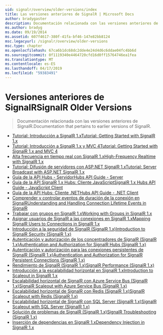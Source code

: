 ```yaml
---
uid: signalr/overview/older-versions/index
title: Las versiones anteriores de SignalR | Microsoft Docs
author: bradygaster
description: Documentación relacionada con las versiones anteriores de SignalR.
ms.author: bradyg
ms.date: 09/19/2014
ms.assetid: 607f4617-380f-41fa-bf46-147e82bb8124
msc.legacyurl: /signalr/overview/older-versions
msc.type: chapter
ms.openlocfilehash: 67ca6b1dc68dc2dde4e24d4d6c6ddae04fc4bb6d
ms.sourcegitcommit: 0f1119340e4464720cfd16d0ff15764746ea1fea
ms.translationtype: MT
ms.contentlocale: es-ES
ms.lasthandoff: 04/17/2019
ms.locfileid: "59383491"
---
```

# <a name="signalr-older-versions"></a><span data-ttu-id="a95c8-103">Versiones anteriores de SignalR</span><span class="sxs-lookup"><span data-stu-id="a95c8-103">SignalR Older Versions</span></span>

> <span data-ttu-id="a95c8-104">Documentación relacionada con las versiones anteriores de SignalR.</span><span class="sxs-lookup"><span data-stu-id="a95c8-104">Documentation that pertains to earlier versions of SignalR.</span></span>


- [<span data-ttu-id="a95c8-105">Tutorial: Introducción a SignalR 1.x</span><span class="sxs-lookup"><span data-stu-id="a95c8-105">Tutorial: Getting Started with SignalR 1.x</span></span>](tutorial-getting-started-with-signalr.md)
- [<span data-ttu-id="a95c8-106">Tutorial: Introducción a SignalR 1.x y MVC 4</span><span class="sxs-lookup"><span data-stu-id="a95c8-106">Tutorial: Getting Started with SignalR 1.x and MVC 4</span></span>](tutorial-getting-started-with-signalr-and-mvc-4.md)
- [<span data-ttu-id="a95c8-107">Alta frecuencia en tiempo real con SignalR 1.x</span><span class="sxs-lookup"><span data-stu-id="a95c8-107">High-Frequency Realtime with SignalR 1.x</span></span>](tutorial-high-frequency-realtime-with-signalr.md)
- [<span data-ttu-id="a95c8-108">Tutorial: Difusión de servidores con ASP.NET SignalR 1.x</span><span class="sxs-lookup"><span data-stu-id="a95c8-108">Tutorial: Server Broadcast with ASP.NET SignalR 1.x</span></span>](tutorial-server-broadcast-with-aspnet-signalr.md)
- [<span data-ttu-id="a95c8-109">Guía de la API Hubs - Servidor</span><span class="sxs-lookup"><span data-stu-id="a95c8-109">Hubs API Guide - Server</span></span>](signalr-1x-hubs-api-guide-server.md)
- [<span data-ttu-id="a95c8-110">Guía de la API SignalR 1.x Hubs: Cliente JavaScript</span><span class="sxs-lookup"><span data-stu-id="a95c8-110">SignalR 1.x Hubs API Guide - JavaScript Client</span></span>](signalr-1x-hubs-api-guide-javascript-client.md)
- [<span data-ttu-id="a95c8-111">Guía de la API Hubs: Cliente .NET</span><span class="sxs-lookup"><span data-stu-id="a95c8-111">Hubs API Guide - .NET Client</span></span>](signalr-1x-hubs-api-guide-net-client.md)
- [<span data-ttu-id="a95c8-112">Comprender y controlar eventos de duración de la conexión en SignalR</span><span class="sxs-lookup"><span data-stu-id="a95c8-112">Understanding and Handling Connection Lifetime Events in SignalR</span></span>](handling-connection-lifetime-events.md)
- [<span data-ttu-id="a95c8-113">Trabajar con grupos en SignalR 1.x</span><span class="sxs-lookup"><span data-stu-id="a95c8-113">Working with Groups in SignalR 1.x</span></span>](working-with-groups.md)
- [<span data-ttu-id="a95c8-114">Asignar usuarios de SignalR a las conexiones en SignalR 1.x</span><span class="sxs-lookup"><span data-stu-id="a95c8-114">Mapping SignalR Users to Connections in SignalR 1.x</span></span>](mapping-users-to-connections.md)
- [<span data-ttu-id="a95c8-115">Introducción a la seguridad de SignalR (SignalR 1.x)</span><span class="sxs-lookup"><span data-stu-id="a95c8-115">Introduction to SignalR Security (SignalR 1.x)</span></span>](introduction-to-security.md)
- [<span data-ttu-id="a95c8-116">Autenticación y autorización de los concentradores de SignalR (SignalR 1.x)</span><span class="sxs-lookup"><span data-stu-id="a95c8-116">Authentication and Authorization for SignalR Hubs (SignalR 1.x)</span></span>](hub-authorization.md)
- [<span data-ttu-id="a95c8-117">Autenticación y autorización para las conexiones persistentes de SignalR (SignalR 1.x)</span><span class="sxs-lookup"><span data-stu-id="a95c8-117">Authentication and Authorization for SignalR Persistent Connections (SignalR 1.x)</span></span>](persistent-connection-authorization.md)
- [<span data-ttu-id="a95c8-118">Rendimiento de SignalR (SignalR 1.x)</span><span class="sxs-lookup"><span data-stu-id="a95c8-118">SignalR Performance (SignalR 1.x)</span></span>](signalr-performance.md)
- [<span data-ttu-id="a95c8-119">Introducción a la escalabilidad horizontal en SignalR 1.x</span><span class="sxs-lookup"><span data-stu-id="a95c8-119">Introduction to Scaleout in SignalR 1.x</span></span>](scaleout-in-signalr.md)
- [<span data-ttu-id="a95c8-120">Escalabilidad horizontal de SignalR con Azure Service Bus (SignalR 1.x)</span><span class="sxs-lookup"><span data-stu-id="a95c8-120">SignalR Scaleout with Azure Service Bus (SignalR 1.x)</span></span>](scaleout-with-windows-azure-service-bus.md)
- [<span data-ttu-id="a95c8-121">Escalabilidad horizontal de SignalR con Redis (SignalR 1.x)</span><span class="sxs-lookup"><span data-stu-id="a95c8-121">SignalR Scaleout with Redis (SignalR 1.x)</span></span>](scaleout-with-redis.md)
- [<span data-ttu-id="a95c8-122">Escalabilidad horizontal de SignalR con SQL Server (SignalR 1.x)</span><span class="sxs-lookup"><span data-stu-id="a95c8-122">SignalR Scaleout with SQL Server (SignalR 1.x)</span></span>](scaleout-with-sql-server.md)
- [<span data-ttu-id="a95c8-123">Solución de problemas de SignalR (SignalR 1.x)</span><span class="sxs-lookup"><span data-stu-id="a95c8-123">SignalR Troubleshooting (SignalR 1.x)</span></span>](troubleshooting.md)
- [<span data-ttu-id="a95c8-124">Inserción de dependencias en SignalR 1.x</span><span class="sxs-lookup"><span data-stu-id="a95c8-124">Dependency Injection in SignalR 1.x</span></span>](dependency-injection.md)
